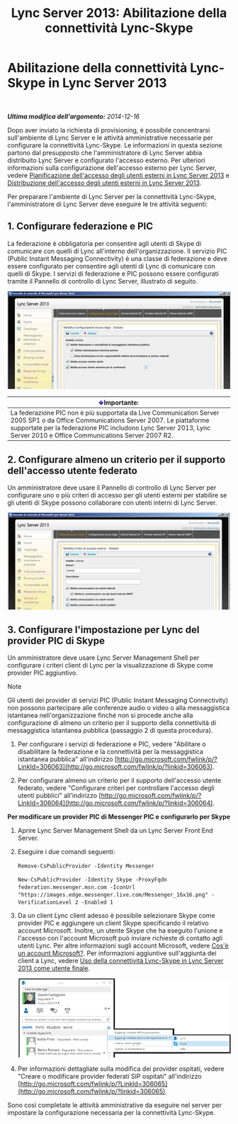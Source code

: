 ﻿---
title: 'Lync Server 2013: Abilitazione della connettività Lync-Skype'
TOCTitle: Abilitazione della connettività Lync-Skype
ms:assetid: 34c4db3e-582f-41fb-85c4-3438ae02f09f
ms:mtpsurl: https://technet.microsoft.com/it-it/library/Dn440170(v=OCS.15)
ms:contentKeyID: 59602748
ms.date: 08/24/2015
mtps_version: v=OCS.15
ms.translationtype: HT
---

# Abilitazione della connettività Lync-Skype in Lync Server 2013

 

_**Ultima modifica dell'argomento:** 2014-12-16_

Dopo aver inviato la richiesta di provisioning, è possibile concentrarsi sull'ambiente di Lync Server e le attività amministrative necessarie per configurare la connettività Lync-Skype. Le informazioni in questa sezione partono dal presupposto che l'amministratore di Lync Server abbia distribuito Lync Server e configurato l'accesso esterno. Per ulteriori informazioni sulla configurazione dell'accesso esterno per Lync Server, vedere [Pianificazione dell'accesso degli utenti esterni in Lync Server 2013](lync-server-2013-planning-for-external-user-access.md) e [Distribuzione dell'accesso degli utenti esterni in Lync Server 2013](lync-server-2013-deploying-external-user-access.md).

Per preparare l'ambiente di Lync Server per la connettività Lync-Skype, l'amministratore di Lync Server deve eseguire le tre attività seguenti:

## 1\. Configurare federazione e PIC

La federazione è obbligatoria per consentire agli utenti di Skype di comunicare con quelli di Lync all'interno dell'organizzazione. Il servizio PIC (Public Instant Messaging Connectivity) è una classe di federazione e deve essere configurato per consentire agli utenti di Lync di comunicare con quelli di Skype. I servizi di federazione e PIC possono essere configurati tramite il Pannello di controllo di Lync Server, illustrato di seguito.

![Visualizzazione di PIC](images/Dn440170.451b94e3-0b38-488c-835f-1f25690e8074(OCS.15).jpg "Visualizzazione di PIC")

<table>
<thead>
<tr class="header">
<th><img src="images/Gg412908.important(OCS.15).gif" title="important" alt="important" />Importante:</th>
</tr>
</thead>
<tbody>
<tr class="odd">
<td>La federazione PIC non è più supportata da Live Communication Server 2005 SP1 o da Office Communications Server 2007. Le piattaforme supportate per la federazione PIC includono Lync Server 2013, Lync Server 2010 e Office Communications Server 2007 R2.</td>
</tr>
</tbody>
</table>


## 2\. Configurare almeno un criterio per il supporto dell'accesso utente federato

Un amministratore deve usare il Pannello di controllo di Lync Server per configurare uno o più criteri di accesso per gli utenti esterni per stabilire se gli utenti di Skype possono collaborare con utenti interni di Lync Server.

![Criteri](images/Dn440170.8fd46ad1-9749-422c-8c47-c16ac9032cdb(OCS.15).jpg "Criteri")

## 3\. Configurare l'impostazione per Lync del provider PIC di Skype

Un amministratore deve usare Lync Server Management Shell per configurare i criteri client di Lync per la visualizzazione di Skype come provider PIC aggiuntivo.


> [!NOTE]
> Gli utenti dei provider di servizi PIC (Public Instant Messaging Connectivity) non possono partecipare alle conferenze audio o video o alla messaggistica istantanea nell'organizzazione finché non si procede anche alla configurazione di almeno un criterio per il supporto della connettività di messaggistica istantanea pubblica (passaggio 2 di questa procedura).



1.  Per configurare i servizi di federazione e PIC, vedere "Abilitare o disabilitare la federazione e la connettività per la messaggistica istantanea pubblica" all'indirizzo [http://go.microsoft.com/fwlink/p/?LinkId=306063](http://go.microsoft.com/fwlink/p/?linkid=306063).

2.  Per configurare almeno un criterio per il supporto dell'accesso utente federato, vedere "Configurare criteri per controllare l'accesso degli utenti pubblici" all'indirizzo [http://go.microsoft.com/fwlink/p/?LinkId=306064](http://go.microsoft.com/fwlink/p/?linkid=306064).

**Per modificare un provider PIC di Messenger PIC e configurarlo per Skype**

1.  Aprire Lync Server Management Shell da un Lync Server Front End Server.

2.  Eseguire i due comandi seguenti:
    
    `Remove-CsPublicProvider -Identity Messenger`
    
    `New-CsPublicProvider -Identity Skype -ProxyFqdn federation.messenger.msn.com -IconUrl "https://images.edge.messenger.live.com/Messenger_16x16.png" -VerificationLevel 2 -Enabled 1`

3.  Da un client Lync client adesso è possibile selezionare Skype come provider PIC e aggiungere un client Skype specificando il relativo account Microsoft. Inoltre, un utente Skype che ha eseguito l'unione e l'accesso con l'account Microsoft può inviare richieste di contatto agli utenti Lync. Per altre informazioni sugli account Microsoft, vedere [Cos'è un account Microsoft?](https://support.skype.com/it/faq/fa12059/what-is-a-microsoft-account). Per informazioni aggiuntive sull'aggiunta dei client a Lync, vedere [Uso della connettività Lync-Skype in Lync Server 2013 come utente finale](lync-server-2013-using-lync-skype-connectivity-as-an-end-user.md).
    
    ![Aggiungere un contatto Skype](images/Dn440170.df0e6ed9-2374-4dfa-a815-87281989487c(OCS.15).jpg "Aggiungere un contatto Skype")

4.  Per informazioni dettagliate sulla modifica dei provider ospitati, vedere "Creare o modificare provider federati SIP ospitati" all'indirizzo [http://go.microsoft.com/fwlink/p/?LinkId=306065](http://go.microsoft.com/fwlink/p/?linkid=306065).

Sono così completate le attività amministrative da eseguire nel server per impostare la configurazione necessaria per la connettività Lync-Skype.

